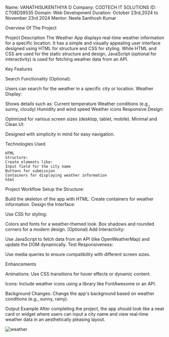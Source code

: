 
Name: VANATHISUKENTHIYA D
Company: CODTECH IT SOLUTIONS
ID: CT08DS9535
Domain: Web Development
Duration: October 23rd,2024 to November 23rd 2024
Mentor: Neela Santhosh Kumar

Overview Of The Project

Project Description
            The Weather App displays real-time weather information for a specific location. It has a simple and visually appealing user interface designed using HTML for structure and 
            CSS for styling. While HTML and CSS are used for the static structure and design, JavaScript (optional for interactivity) is used for fetching weather data from an API.

Key Features

   Search Functionality (Optional):

Users can search for the weather in a specific city or location.
Weather Display:

Shows details such as:
Current temperature
Weather conditions (e.g., sunny, cloudy)
Humidity and wind speed
Weather icons
Responsive Design:

Optimized for various screen sizes (desktop, tablet, mobile).
Minimal and Clean UI:

Designed with simplicity in mind for easy navigation.

Technologies Used 

    HTML
    Structure:
    Create elements like:
    Input field for the city name
    Buttons for submission
    Containers for displaying weather information
    html

Project Workflow
Setup the Structure:

Build the skeleton of the app with HTML.
  Create containers for weather information.
Design the Interface:

Use CSS for styling:

Colors and fonts for a weather-themed look.
Box shadows and rounded corners for a modern design.
(Optional) Add Interactivity:

Use JavaScript to fetch data from an API (like OpenWeatherMap) and update the DOM dynamically.
Test Responsiveness:

Use media queries to ensure compatibility with different screen sizes.

Enhancements

Animations:
     Use CSS transitions for hover effects or dynamic content.

Icons:
   Include weather icons using a library like FontAwesome or an API.

Background Changes:
     Change the app's background based on weather conditions (e.g., sunny, rainy).

Output Example
      After completing the project, the app should look like a neat card or widget where users can input a city name and view real-time weather data in an aesthetically pleasing layout.






![weather](https://github.com/user-attachments/assets/5f786d4d-0d80-4010-b115-0235576ff9d2)

